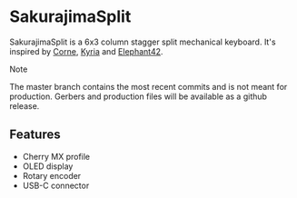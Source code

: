 # SakurajimaSplit

SakurajimaSplit is a 6x3 column stagger split mechanical keyboard. It's inspired by [Corne](https://github.com/foostan/crkbd), [Kyria](https://github.com/splitkb/kyria) and [Elephant42](https://github.com/illness072/elephant42).

> [!NOTE]
> The master branch contains the most recent commits and is not meant for production. Gerbers and production files will be available as a github release.

## Features

- Cherry MX profile
- OLED display
- Rotary encoder
- USB-C connector
